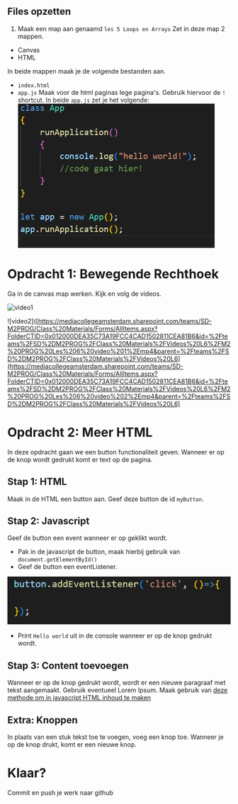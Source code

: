 ## Files opzetten
1. Maak een map aan genaamd `les 5 Loops en Arrays` Zet in deze map 2 mappen.
 
 * Canvas
 * HTML

In beide mappen maak je de volgende bestanden aan.
 * `index.html`
 * `app.js`
Maak voor de html paginas lege pagina's. Gebruik hiervoor de `!` shortcut.
In beide `app.js` zet je het volgende:
![appjs.PNG](img/appjs.PNG)

# Opdracht 1: Bewegende Rechthoek
Ga in de canvas map werken.
Kijk en volg de videos.

![video1](https://mediacollegeamsterdam.sharepoint.com/teams/SD-M2PROG/Class%20Materials/Forms/AllItems.aspx?FolderCTID=0x012000DEA35C73A19FCC4CAD1502811CEA81B6&id=%2Fteams%2FSD%2DM2PROG%2FClass%20Materials%2FVideos%20L6%2FM2%20PROG%20Les%206%20video%201%2Emp4&parent=%2Fteams%2FSD%2DM2PROG%2FClass%20Materials%2FVideos%20L6)

![video2]([https://mediacollegeamsterdam.sharepoint.com/teams/SD-M2PROG/Class%20Materials/Forms/AllItems.aspx?FolderCTID=0x012000DEA35C73A19FCC4CAD1502811CEA81B6&id=%2Fteams%2FSD%2DM2PROG%2FClass%20Materials%2FVideos%20L6%2FM2%20PROG%20Les%206%20video%201%2Emp4&parent=%2Fteams%2FSD%2DM2PROG%2FClass%20Materials%2FVideos%20L6](https://mediacollegeamsterdam.sharepoint.com/teams/SD-M2PROG/Class%20Materials/Forms/AllItems.aspx?FolderCTID=0x012000DEA35C73A19FCC4CAD1502811CEA81B6&id=%2Fteams%2FSD%2DM2PROG%2FClass%20Materials%2FVideos%20L6%2FM2%20PROG%20Les%206%20video%202%2Emp4&parent=%2Fteams%2FSD%2DM2PROG%2FClass%20Materials%2FVideos%20L6)


# Opdracht 2: Meer HTML
In deze opdracht gaan we een button functionaliteit geven. Wanneer er op de knop wordt gedrukt komt er text op de pagina.

## Stap 1: HTML
Maak in de HTML een button aan. Geef deze button de id `myButton`.

## Stap 2: Javascript
Geef de button een event wanneer er op geklikt wordt. 

* Pak in de javascript de button, maak hierbij gebruik van `document.getElementById()`
* Geef de button een eventListener.

![eventListener.PNG](img/l6events/eventListener.PNG)

* Print `Hello world` uit in de console wanneer er op de knop gedrukt wordt.

## Stap 3: Content toevoegen
Wanneer er op de knop gedrukt wordt, wordt er een nieuwe paragraaf met tekst aangemaakt. Gebruik eventueel Lorem Ipsum. Maak gebruik van [deze methode om in javascript HTML inhoud te maken](https://www.w3schools.com/js/js_htmldom_nodes.asp)

## Extra: Knoppen
In plaats van een stuk tekst toe te voegen, voeg een knop toe. Wanneer je op de knop drukt, komt er een nieuwe knop.

# Klaar?
Commit en push je werk naar github

